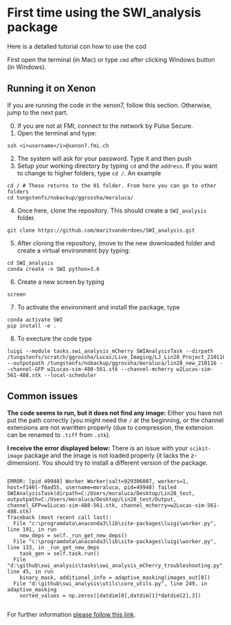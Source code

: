 # First time using the SWI_analysis package
Here is a detalied tutorial con how to use the cod

First open the terminal (in Mac) or type <code>cmd</code> after clicking Windows button (in Windows).

## Running it on Xenon
If you are running the code in the xenon7, follow this section. Otherwise, jump to the next part.

0. If you are not at FMI, connect to the network by Pulse Secure.
1. Open the terminal and type:
  ```
  ssh <i>username</i>@xenon7.fmi.ch
  ```
2. The system will ask for your password. Type it and then push 
3. Setup your working directory by typing <code>cd</code> and the <code><i>address</i></code>. If you want to change to higher folders, type <code>cd /</code>. An example
  ```
  cd / # These returns to the 01 folder. From here you can go to other folders
  cd tungstenfs/nobackup/ggrossha/moraluca/
  ```
4. Once here, clone the repository. This should create a <code>SWI_analysis</code> folder.
  ```
  git clone https://github.com/maritvanderdoes/SWI_analysis.git 
  ```
5. After cloning the repository, (move to the new downloaded folder and create a virtual environment byy typing:
  ```
  cd SWI_analysis
  conda create -n SWI python=3.6
  ```
6. Create a new screen by typing
  ```
  screen
  ```
7. To activate the environment and install the package, type
  ```
  conda activate SWI
  pip install -e .
  ```
8. To execture the code type 
  ```
  luigi --module tasks.swi_analysis_mCherry SWIAnalysisTask --dirpath /tungstenfs/scratch/ggrossha/Lucas/Live_Imaging/LJ_Lin28_Project_210116 --outputpath /tungstenfs/nobackup/ggrossha/moraluca/lin28_new_210116 --channel-GFP w1Lucas-sim-488-561.stk --channel-mcherry w2Lucas-sim-561-488.stk --local-scheduler
  ```

## Common issues
**The code seems to run, but it does not find any image:** Either you have not put the path correctly (you might need the <code>/</code> at the beginning, or the channel extensions are not wwritten properly (due to compression, the extension can be renamed to <code>.tiff</code> from <code>.stk</code>).

**I receive the error displayed below:** There is an issue with your <code>scikit-image</code> package and the image is not loaded properly (it lacks the z-dimension). You should try to install a different version of the package.
```

ERROR: [pid 49948] Worker Worker(salt=929306007, workers=1, host=f146l-f6ad55, username=moraluca, pid=49948) failed    SWIAnalysisTask(dirpath=C:/Users/moraluca/Desktop/Lin28_test, outputpath=C:/Users/moraluca/Desktop/Lin28_test/Output, channel_GFP=w1Lucas-sim-488-561.stk, channel_mcherry=w2Lucas-sim-561-488.stk)
Traceback (most recent call last):
  File "c:\programdata\anaconda3\lib\site-packages\luigi\worker.py", line 191, in run
    new_deps = self._run_get_new_deps()
  File "c:\programdata\anaconda3\lib\site-packages\luigi\worker.py", line 133, in _run_get_new_deps
    task_gen = self.task.run()
  File "d:\github\swi_analysis\tasks\swi_analysis_mCherry_troubleshooting.py", line 45, in run
    binary_mask, additional_info = adaptive_masking(images_out[0])
  File "d:\github\swi_analysis\utils\core_utils.py", line 249, in adaptive_masking
    sorted_values = np.zeros([datdim[0],datdim[1]*datdim[2],3])
    
  ```


For further information [please follow this link](docs/xenon7.md). 
